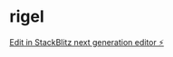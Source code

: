 # rigel

[Edit in StackBlitz next generation editor ⚡️](https://stackblitz.com/~/github.com/sumanone/rigel)